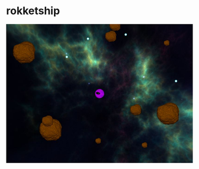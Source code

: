 # rokketship

<p align="center">
  <img src="https://github.com/IanGlass/rokketship/blob/master/game.jpg" width="700">
</p>